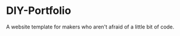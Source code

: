 DIY-Portfolio
=============

A website template for makers who aren't afraid of a little bit of code.